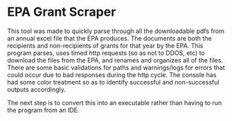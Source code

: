 # EPA Grant Scraper
This tool was made to quickly parse through all the downloadable pdfs from an annual excel file that the EPA produces. The documents are both the recipients and non-recipients of grants for that year by the EPA. This program parses, uses timed http requests (so as not to DDOS, etc) to download the files from the EPA, and renames and organizes all of the files. There are some basic validations for paths and warnings/logs for errors that could occur due to bad responses during the http cycle. The console has had some color treatment so as to identify successful and non-successful outputs accordingly.

The next step is to convert this into an executable rather than having to run the program from an IDE.
